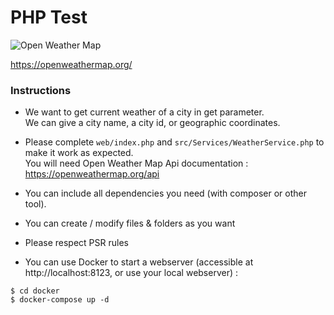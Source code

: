 # PHP Test

![Open Weather Map](https://openweathermap.org/themes/openweathermap/assets/vendor/owm/img/logo_OpenWeatherMap_orange.svg)

https://openweathermap.org/

### Instructions

- We want to get current weather of a city in get parameter.  
We can give a city name, a city id, or geographic coordinates.

- Please complete `web/index.php` and `src/Services/WeatherService.php` to make it work as expected.  
You will need Open Weather Map Api documentation : https://openweathermap.org/api

- You can include all dependencies you need (with composer or other tool).

- You can create / modify files & folders as you want

- Please respect PSR rules

- You can use Docker to start a webserver (accessible at http://localhost:8123, or use your local webserver) :
```
$ cd docker
$ docker-compose up -d
